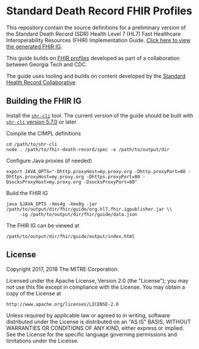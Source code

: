 # Standard Death Record FHIR Profiles

This repository contain the source definitions for a preliminary version of the Standard Death Record (SDR) Health Level 7 (HL7) Fast Healthcare Interoperability Resources (FHIR) Implementation Guide. [Click here to view the generated FHIR IG](https://nightingaleproject.github.io/fhir-death-record).

This guide builds on [FHIR profiles](https://github.com/BioMIBLab/fhir-death) developed as part of a collaboration between Georgia Tech and CDC.

The guide uses tooling and builds on content developed by the [Standard Health Record Collaborative](http://standardhealthrecord.org).

## Building the FHIR IG

Install the [`shr-cli`](https://github.com/standardhealth/shr-cli) tool. The current version of the guide should be built with [`shr-cli` version 5.7.0](https://github.com/standardhealth/shr-cli/releases/tag/v5.7.0) or later.

Compile the CIMPL definitions

    cd /path/to/shr-cli
    node . /path/to/fhir-death-record/spec -o /path/to/output/dir

Configure Java proxies (if needed)

    export JAVA_OPTS="-Dhttp.proxyHost=my.proxy.org -Dhttp.proxyPort=80 -Dhttps.proxyHost=my.proxy.org -Dhttps.proxyPort=80 -DsocksProxyHost=my.proxy.org -DsocksProxyPort=80"

Build the FHIR IG

    java $JAVA_OPTS -Xms4g -Xmx8g -jar /path/to/output/dir/fhir/guide/org.hl7.fhir.igpublisher.jar \\
         -ig /path/to/output/dir/fhir/guide/data.json

The FHIR IG can be viewed at

    /path/to/output/dir/fhir/guide/output/index.html
         
## License

Copyright 2017, 2018 The MITRE Corporation

Licensed under the Apache License, Version 2.0 (the "License");
you may not use this file except in compliance with the License.
You may obtain a copy of the License at

    http://www.apache.org/licenses/LICENSE-2.0

Unless required by applicable law or agreed to in writing, software
distributed under the License is distributed on an "AS IS" BASIS,
WITHOUT WARRANTIES OR CONDITIONS OF ANY KIND, either express or implied.
See the License for the specific language governing permissions and
limitations under the License.
